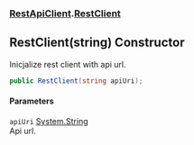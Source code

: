 ### [RestApiClient](./RestApiClient.md 'RestApiClient').[RestClient](./RestApiClient-RestClient.md 'RestApiClient.RestClient')
## RestClient(string) Constructor
Inicjalize rest client with api url.  
```csharp
public RestClient(string apiUri);
```
#### Parameters
<a name='RestApiClient-RestClient-RestClient(string)-apiUri'></a>
`apiUri` [System.String](https://docs.microsoft.com/en-us/dotnet/api/System.String 'System.String')  
Api url.  
  
